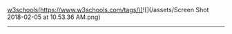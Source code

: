 [w3schools\(https://www.w3schools.com/tags/\)](https://www.w3schools.com/tags/ "w3schools")![](/assets/Screen Shot 2018-02-05 at 10.53.36 AM.png)

---



